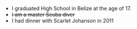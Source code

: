* I graduated High School in Belize at the age of 17.
* ~~I am a master Scuba diver~~
* I had dinner with Scarlet Johanson in 2011 